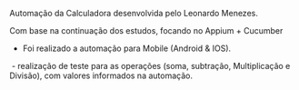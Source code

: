 Automação da Calculadora desenvolvida pelo Leonardo Menezes.

Com base na continuação dos estudos, focando no Appium + Cucumber

- Foi realizado a automação para Mobile (Android & IOS).

  - realização de teste para as operações (soma, subtração, Multiplicação e Divisão), com valores informados na automação.
 
